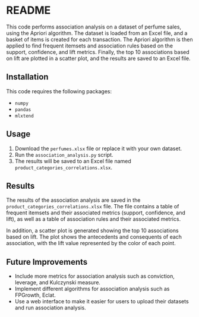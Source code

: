 # README

This code performs association analysis on a dataset of perfume sales, using the Apriori algorithm. The dataset is loaded from an Excel file, and a basket of items is created for each transaction. The Apriori algorithm is then applied to find frequent itemsets and association rules based on the support, confidence, and lift metrics. Finally, the top 10 associations based on lift are plotted in a scatter plot, and the results are saved to an Excel file.

## Installation

This code requires the following packages:

- `numpy`
- `pandas`
- `mlxtend`

## Usage

1. Download the `perfumes.xlsx` file or replace it with your own dataset.
2. Run the `association_analysis.py` script.
3. The results will be saved to an Excel file named `product_categories_correlations.xlsx`.

## Results

The results of the association analysis are saved in the `product_categories_correlations.xlsx` file. The file contains a table of frequent itemsets and their associated metrics (support, confidence, and lift), as well as a table of association rules and their associated metrics.

In addition, a scatter plot is generated showing the top 10 associations based on lift. The plot shows the antecedents and consequents of each association, with the lift value represented by the color of each point.

## Future Improvements

- Include more metrics for association analysis such as conviction, leverage, and Kulczynski measure.
- Implement different algorithms for association analysis such as FPGrowth, Eclat.
- Use a web interface to make it easier for users to upload their datasets and run association analysis.
